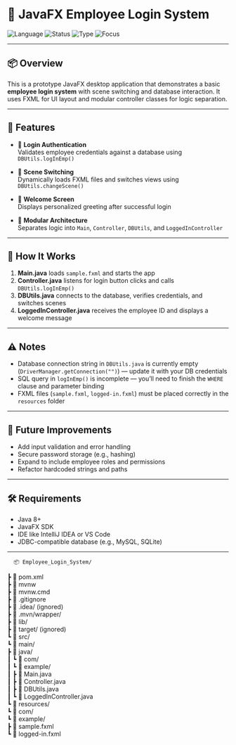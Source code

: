 # 🔐 JavaFX Employee Login System

![Language](https://img.shields.io/badge/Java-JavaFX-blue?style=for-the-badge&logo=java)
![Status](https://img.shields.io/badge/Status-Prototype-orange?style=for-the-badge)
![Type](https://img.shields.io/badge/Type-Desktop%20App-lightgrey?style=for-the-badge)
![Focus](https://img.shields.io/badge/Focus-Authentication%20%26%20Scene%20Management-orange?style=for-the-badge)

---

## 📦 Overview

This is a prototype JavaFX desktop application that demonstrates a basic **employee login system** with scene switching and database interaction. It uses FXML for UI layout and modular controller classes for logic separation.

---

## 🚀 Features

- 🔐 **Login Authentication**  
  Validates employee credentials against a database using `DBUtils.logInEmp()`

- 🔄 **Scene Switching**  
  Dynamically loads FXML files and switches views using `DBUtils.changeScene()`

- 👤 **Welcome Screen**  
  Displays personalized greeting after successful login

- 🧩 **Modular Architecture**  
  Separates logic into `Main`, `Controller`, `DBUtils`, and `LoggedInController`

---

## 🧠 How It Works

1. **Main.java** loads `sample.fxml` and starts the app
2. **Controller.java** listens for login button clicks and calls `DBUtils.logInEmp()`
3. **DBUtils.java** connects to the database, verifies credentials, and switches scenes
4. **LoggedInController.java** receives the employee ID and displays a welcome message

---

## ⚠️ Notes

- Database connection string in `DBUtils.java` is currently empty (`DriverManager.getConnection("")`) — update it with your DB credentials
- SQL query in `logInEmp()` is incomplete — you’ll need to finish the `WHERE` clause and parameter binding
- FXML files (`sample.fxml`, `logged-in.fxml`) must be placed correctly in the `resources` folder

---

## 📌 Future Improvements

- Add input validation and error handling
- Secure password storage (e.g., hashing)
- Expand to include employee roles and permissions
- Refactor hardcoded strings and paths

---

## 🛠️ Requirements

- Java 8+
- JavaFX SDK
- IDE like IntelliJ IDEA or VS Code
- JDBC-compatible database (e.g., MySQL, SQLite)

---

      📦 Employee_Login_System/  
 ┣ 📄 pom.xml  
 ┣ 📄 mvnw  
 ┣ 📄 mvnw.cmd  
 ┣ 📄 .gitignore  
 ┣ 📁 .idea/ (ignored)  
 ┣ 📁 .mvn/wrapper/  
 ┣ 📁 lib/  
 ┣ 📁 target/ (ignored)  
 ┗ 📁 src/  
   ┗ 📁 main/  
     ┣ 📁 java/  
     ┃ ┗ 📁 com/  
     ┃   ┗ 📁 example/  
     ┃     ┣ 📄 Main.java  
     ┃     ┣ 📄 Controller.java  
     ┃     ┣ 📄 DBUtils.java  
     ┃     ┗ 📄 LoggedInController.java  
     ┗ 📁 resources/  
       ┗ 📁 com/  
         ┗ 📁 example/  
           ┣ 📄 sample.fxml  
           ┗ 📄 logged-in.fxml  
